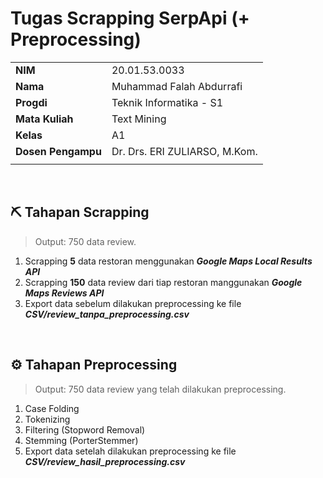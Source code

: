 # Tugas Scrapping SerpApi (+ Preprocessing)

|   |   |
|---|---|
|__NIM__| 20.01.53.0033 |
|__Nama__| Muhammad Falah Abdurrafi |
|__Progdi__| Teknik Informatika - S1 |
|__Mata Kuliah__| Text Mining |
|__Kelas__| A1 |
|__Dosen Pengampu__| Dr. Drs. ERI ZULIARSO, M.Kom. |
|   |   |

<br>

## :pick: Tahapan Scrapping
> Output: 750 data review.
1. Scrapping **5** data restoran menggunakan **_Google Maps Local Results API_**
2. Scrapping **150** data review dari tiap restoran manggunakan **_Google Maps Reviews API_**
3. Export data sebelum dilakukan preprocessing ke file _**CSV/review_tanpa_preprocessing.csv**_

<br>

## :gear: Tahapan Preprocessing
> Output: 750 data review yang telah dilakukan preprocessing.
1. Case Folding
2. Tokenizing
3. Filtering (Stopword Removal)
4. Stemming (PorterStemmer)
5. Export data setelah dilakukan preprocessing ke file _**CSV/review_hasil_preprocessing.csv**_